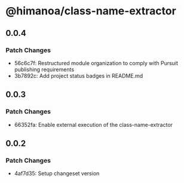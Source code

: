 # @himanoa/class-name-extractor

## 0.0.4

### Patch Changes

- 56c6c7f: Restructured module organization to comply with Pursuit publishing requirements
- 3b7892c: Add project status badges in README.md

## 0.0.3

### Patch Changes

- 66352fa: Enable external execution of the class-name-extractor

## 0.0.2

### Patch Changes

- 4af7d35: Setup changeset version
